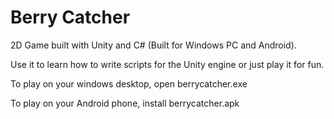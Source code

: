 # Berry Catcher

2D Game built with Unity and C# (Built for Windows PC and Android).

Use it to learn how to write scripts for the Unity engine or just play it for fun.

To play on your windows desktop, open berrycatcher.exe

To play on your Android phone, install berrycatcher.apk
